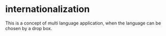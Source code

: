 # internationalization

This is a concept of multi language application, when the language can be chosen by a drop box.